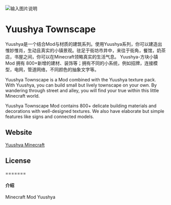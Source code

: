 ![输入图片说明](YuushyaI.png)

# Yuushya Townscape

Yuushya是一个结合Mod与材质的建筑系列。使用Yuushya系列，你可以建造出惟妙惟肖，生动且真实的小镇景观。驻足于街坊市井中，来往于街角，餐馆，奶茶店，书屋之间，你可以在Minecraft领略真实的生活气息。 Yuushya-方块小镇Mod 拥有 800+新增的建材、装饰等；拥有不同的小系统，例如招牌，连接模型，电网，管道网络，不同颜色的抽象文字等。

Yuushya Townscape is a Mod combined with the Yuushya texture pack. With Yuushya, you can build small but lively townscape on your own. By wandering through street and alley, you will find your true within this little Minecraft world.

Yuushya Townscape Mod contains 800+ delicate building materials and decorations with well-designed textures. We also have elaborate but simple features like signs and connected models.


## Website

[Yuushya Minecraft](https://yuushya.com/t/)

## License

[Terms ]: Terms_yuushya_user.md	"Terms"

=======
#### 介绍
Minecraft Mod Yuushya

